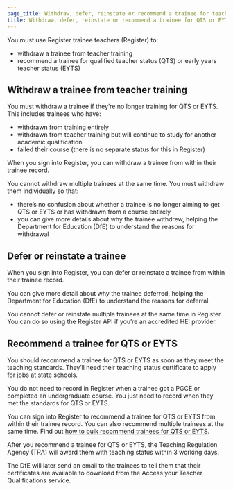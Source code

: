 ```yaml
---
page_title: Withdraw, defer, reinstate or recommend a trainee for teaching standards
title: Withdraw, defer, reinstate or recommend a trainee for QTS or EYTS
---
```


You must use Register trainee teachers (Register) to:

- withdraw a trainee from teacher training
- recommend a trainee for qualified teacher status (QTS) or early years teacher status (EYTS)

## Withdraw a trainee from teacher training

You must withdraw a trainee if they’re no longer training for QTS or EYTS. This includes trainees who have:

- withdrawn from training entirely
- withdrawn from teacher training but will continue to study for another academic qualification
- failed their course (there is no separate status for this in Register)

When you sign into Register, you can withdraw a trainee from within their trainee record.

You cannot withdraw multiple trainees at the same time. You must withdraw them individually so that:

- there’s no confusion about whether a trainee is no longer aiming to get QTS or EYTS or has withdrawn from a course entirely
- you can give more details about why the trainee withdrew, helping the Department for Education (DfE) to understand the reasons for withdrawal


## Defer or reinstate a trainee

When you sign into Register, you can defer or reinstate a trainee from within their trainee record.

You can give more detail about why the trainee deferred, helping the Department for Education (DfE) to understand the reasons for deferral.

You cannot defer or reinstate multiple trainees at the same time in Register. You can do so using the Register API if you’re an accredited HEI provider.

## Recommend a trainee for QTS or EYTS

You should recommend a trainee for QTS or EYTS as soon as they meet the teaching standards. They’ll need their teaching status certificate to apply for jobs at state schools.

You do not need to record in Register when a trainee got a PGCE or completed an undergraduate course. You just need to record when they met the standards for QTS or EYTS.

You can sign into Register to recommend a trainee for QTS or EYTS from within their trainee record. You can also recommend multiple trainees at the same time. Find out [how to bulk recommend trainees for QTS or EYTS](/guidance/bulk-recommend-trainees).

After you recommend a trainee for QTS or EYTS, the Teaching Regulation Agency (TRA) will award them with teaching status within 3 working days.

The DfE will later send an email to the trainees to tell them that their certificates are available to download from the Access your Teacher Qualifications service. 
